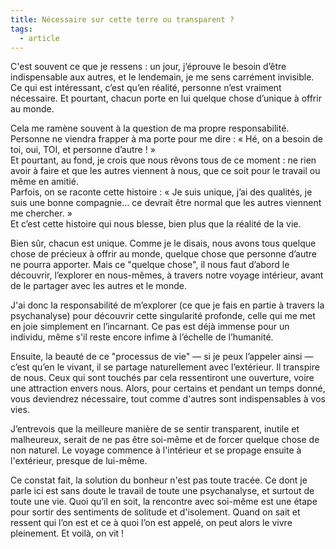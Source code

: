 ```yaml
---
title: Nécessaire sur cette terre ou transparent ?
tags:
  - article
---
```

C'est souvent ce que je ressens : un jour, j’éprouve le besoin d’être indispensable aux autres, et le lendemain, je me sens carrément invisible. Ce qui est intéressant, c’est qu’en réalité, personne n’est vraiment nécessaire. Et pourtant, chacun porte en lui quelque chose d’unique à offrir au monde.

Cela me ramène souvent à la question de ma propre responsabilité. Personne ne viendra frapper à ma porte pour me dire : « Hé, on a besoin de toi, oui, TOI, et personne d’autre ! »  
Et pourtant, au fond, je crois que nous rêvons tous de ce moment : ne rien avoir à faire et que les autres viennent à nous, que ce soit pour le travail ou même en amitié.  
Parfois, on se raconte cette histoire : « Je suis unique, j’ai des qualités, je suis une bonne compagnie... ce devrait être normal que les autres viennent me chercher. »  
Et c’est cette histoire qui nous blesse, bien plus que la réalité de la vie.

Bien sûr, chacun est unique. Comme je le disais, nous avons tous quelque chose de précieux à offrir au monde, quelque chose que personne d’autre ne pourra apporter. Mais ce "quelque chose", il nous faut d’abord le découvrir, l’explorer en nous-mêmes, à travers notre voyage intérieur, avant de le partager avec les autres et le monde.

J'ai donc la responsabilité de m’explorer (ce que je fais en partie à travers la psychanalyse) pour découvrir cette singularité profonde, celle qui me met en joie simplement en l’incarnant. Ce pas est déjà immense pour un individu, même s'il reste encore infime à l’échelle de l’humanité.

Ensuite, la beauté de ce "processus de vie" — si je peux l’appeler ainsi — c’est qu’en le vivant, il se partage naturellement avec l’extérieur. Il transpire de nous. Ceux qui sont touchés par cela ressentiront une ouverture, voire une attraction envers nous. Alors, pour certains et pendant un temps donné, vous deviendrez nécessaire, tout comme d'autres sont indispensables à vos vies.

J’entrevois que la meilleure manière de se sentir transparent, inutile et malheureux, serait de ne pas être soi-même et de forcer quelque chose de non naturel. Le voyage commence à l'intérieur et se propage ensuite à l'extérieur, presque de lui-même.

Ce constat fait, la solution du bonheur n'est pas toute tracée. Ce dont je parle ici est sans doute le travail de toute une psychanalyse, et surtout de toute une vie. Quoi qu’il en soit, la rencontre avec soi-même est une étape pour sortir des sentiments de solitude et d'isolement. Quand on sait et ressent qui l’on est et ce à quoi l’on est appelé, on peut alors le vivre pleinement. Et voilà, on vit !